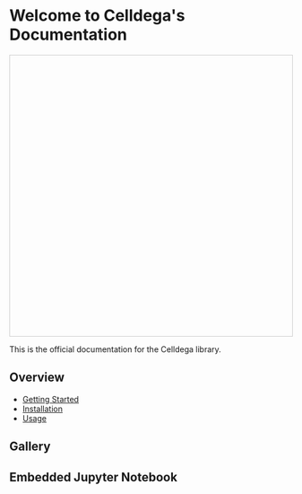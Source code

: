 # Welcome to Celldega's Documentation


<!-- <div id="landscape-container"> -->
<div id="landscape-container" style="position: relative; display: flex; width: 100%; height: 500px; overflow: hidden; border: 1px solid #ccc;">
    <!-- The landscape visualization will render here -->
    <div id="landscape" style="height; 500px;"></div>
</div>

This is the official documentation for the Celldega library.


## Overview

- [Getting Started](getting_started.md)
- [Installation](installation.md)
- [Usage](usage.md)

## Gallery


## Embedded Jupyter Notebook

<!-- <script src="assets/js/widget.js></script> -->
<script src="assets/js/index.js" type="module"></script>


<!-- <script>
  document.addEventListener("DOMContentLoaded", () => {
    console.log('script in the markdown page')
  }
</script> -->

<!-- <script type="module">

    console.log('************************************)
    // import celldega from './assets/js/widget.js';

    console.log("hello!!!!!!");

</script> -->